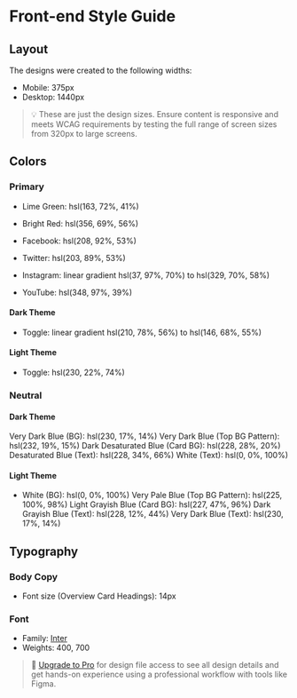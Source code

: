 # Front-end Style Guide

## Layout

The designs were created to the following widths:

- Mobile: 375px
- Desktop: 1440px

> 💡 These are just the design sizes. Ensure content is responsive and meets WCAG requirements by testing the full range of screen sizes from 320px to large screens.

## Colors

### Primary

- Lime Green: hsl(163, 72%, 41%)
- Bright Red: hsl(356, 69%, 56%)

- Facebook: hsl(208, 92%, 53%)
- Twitter: hsl(203, 89%, 53%)
- Instagram: linear gradient hsl(37, 97%, 70%) to hsl(329, 70%, 58%)
- YouTube: hsl(348, 97%, 39%)

#### Dark Theme

- Toggle: linear gradient hsl(210, 78%, 56%) to hsl(146, 68%, 55%)

#### Light Theme

- Toggle: hsl(230, 22%, 74%)

### Neutral

#### Dark Theme

Very Dark Blue (BG): hsl(230, 17%, 14%)
Very Dark Blue (Top BG Pattern): hsl(232, 19%, 15%)
Dark Desaturated Blue (Card BG): hsl(228, 28%, 20%)
Desaturated Blue (Text): hsl(228, 34%, 66%)
White (Text): hsl(0, 0%, 100%)

#### Light Theme

- White (BG): hsl(0, 0%, 100%)
Very Pale Blue (Top BG Pattern): hsl(225, 100%, 98%)
Light Grayish Blue (Card BG): hsl(227, 47%, 96%)
Dark Grayish Blue (Text): hsl(228, 12%, 44%)
Very Dark Blue (Text): hsl(230, 17%, 14%)

## Typography

### Body Copy

- Font size (Overview Card Headings): 14px

### Font

- Family: [Inter](https://fonts.google.com/specimen/Inter)
- Weights: 400, 700

> 💎 [Upgrade to Pro](https://www.frontendmentor.io/pro?ref=style-guide) for design file access to see all design details and get hands-on experience using a professional workflow with tools like Figma.
